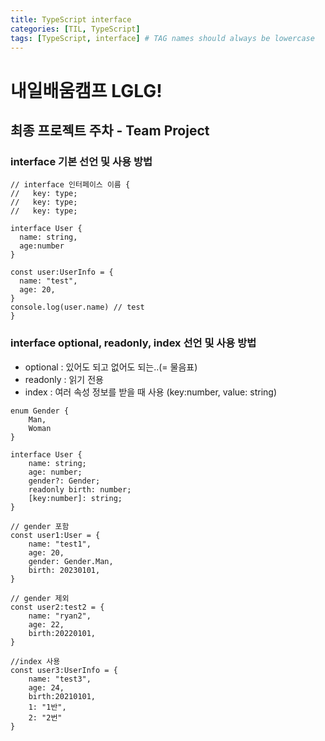 ```yaml
---
title: TypeScript interface
categories: [TIL, TypeScript]
tags: [TypeScript, interface] # TAG names should always be lowercase
---
```


# 내일배움캠프 LGLG!

## 최종 프로젝트 주차 - Team Project

### interface 기본 선언 및 사용 방법
```tsx
// interface 인터페이스 이름 {
//   key: type;
//   key: type;
//   key: type;

interface User {
  name: string,
  age:number
}

const user:UserInfo = {
  name: "test",
  age: 20,
}
console.log(user.name) // test
}
```

### interface optional, readonly, index 선언 및 사용 방법
- optional : 있어도 되고 없어도 되는..(= 물음표)
- readonly : 읽기 전용
- index : 여러 속성 정보를 받을 때 사용 (key:number, value: string)

```tsx
enum Gender {
    Man,
    Woman
}

interface User {
    name: string;
    age: number;
    gender?: Gender;
    readonly birth: number; 
    [key:number]: string;
}

// gender 포함
const user1:User = {
    name: "test1",
    age: 20,
    gender: Gender.Man,
    birth: 20230101,
}

// gender 제외
const user2:test2 = {
    name: "ryan2",
    age: 22,
    birth:20220101,
}

//index 사용
const user3:UserInfo = {
    name: "test3",
    age: 24,
    birth:20210101,
    1: "1반",
    2: "2번"
}
```